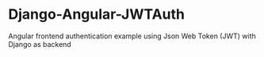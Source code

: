# Django-Angular-JWTAuth
Angular frontend authentication example using Json Web Token (JWT) with Django as backend
